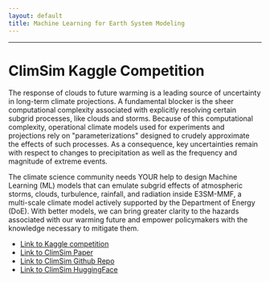 ```yaml
---
layout: default
title: Machine Learning for Earth System Modeling
---
```

---

# ClimSim Kaggle Competition

The response of clouds to future warming is a leading source of uncertainty in long-term climate projections. 
A fundamental blocker is the sheer computational complexity associated with explicitly resolving certain subgrid processes,
like clouds and storms. Because of this computational complexity, operational climate models used for experiments and projections
rely on "parameterizations" designed to crudely approximate the effects of such processes. As a consequence, key uncertainties remain
with respect to changes to precipitation as well as the frequency and magnitude of extreme events.

The climate science community needs YOUR help to design Machine Learning (ML) models that can emulate subgrid effects of 
atmospheric storms, clouds, turbulence, rainfall, and radiation inside E3SM-MMF, a multi-scale climate model actively 
supported by the Department of Energy (DoE). With better models, we can bring greater clarity to the hazards associated 
with our warming future and empower policymakers with the knowledge necessary to mitigate them.

- [Link to Kaggle competition](https://www.kaggle.com/competitions/leap-atmospheric-physics-ai-climsim)
- [Link to ClimSim Paper](https://arxiv.org/abs/2306.08754)
- [Link to ClimSim Github Repo](https://github.com/leap-stc/ClimSim)
- [Link to ClimSim HuggingFace](https://huggingface.co/LEAP)
